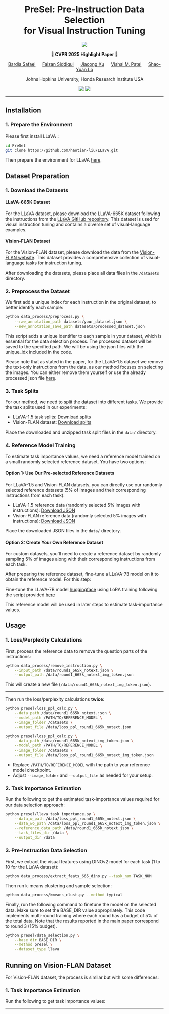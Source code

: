 <div align="center">
  
# PreSel: Pre-Instruction Data Selection <br> for Visual Instruction Tuning
<img src="https://img.shields.io/badge/CVPR-2025-FFA500?style=for-the-badge&logo=google-scholar&logoColor=white">

**🌟 CVPR 2025 Highlight Paper 🌟**

[Bardia Safaei](https://sites.google.com/view/bardiasafaei) &emsp; [Faizan Siddiqui](https://www.linkedin.com/in/faizan-sid/) &emsp; [Jiacong Xu](https://xujiacong.github.io/) &emsp; [Vishal M. Patel](https://engineering.jhu.edu/faculty/vishal-patel/ ) &emsp; [Shao-Yuan Lo](https://shaoyuanlo.github.io/)

Johns Hopkins University, Honda Research Institute USA

<a href='https://bardisafa.github.io/PreSel/'><img src='https://img.shields.io/badge/Project-Page-blue'></a>
<a href='https://arxiv.org/abs/2503.07591'><img src='https://img.shields.io/badge/Paper-arXiv-red'></a>

</div>
<hr />

## Installation

### 1. Prepare the Environment
Please first install LLaVA：

```bash
cd PreSel
git clone https://github.com/haotian-liu/LLaVA.git
```

Then prepare the environment for LLaVA [here](https://github.com/haotian-liu/LLaVA).

## Dataset Preparation

### 1. Download the Datasets

#### LLaVA-665K Dataset
For the LLaVA dataset, please download the LLaVA-665K dataset following the instructions from the [LLaVA GitHub repository](https://github.com/haotian-liu/LLaVA?tab=readme-ov-file#train). This dataset is used for visual instruction tuning and contains a diverse set of visual-language examples.

#### Vision-FLAN Dataset
For the Vision-FLAN dataset, please download the data from the [Vision-FLAN website](https://vision-flan.github.io/#download). This dataset provides a comprehensive collection of visual-language tasks for instruction tuning.

After downloading the datasets, please place all data files in the `/datasets` directory. 

### 2. Preprocess the Dataset
We first add a unique index for each instruction in the original dataset, to better identify each sample:

```bash
python data_process/preprocess.py \
    --raw_annotation_path datasets/your_dataset.json \
    --new_annotation_save_path datasets/processed_dataset.json
```

This script adds a unique identifier to each sample in your dataset, which is essential for the data selection process. The processed dataset will be saved to the specified path. We will be using the json files with the unique_idx included in the code. 

Please note that as stated in the paper, for the LLaVA-1.5 dataset we remove the text-only instructions from the data, as our method focuses on selecting the images. You can either remove them yourself or use the already processed json file [here](https://drive.google.com/file/d/1j8qBxaHTiLVuBKX04Upsqlh7DdlguAfJ/view?usp=sharing).

### 3. Task Splits
For our method, we need to split the dataset into different tasks. We provide the task splits used in our experiments:

- LLaVA-1.5 task splits: [Download splits](https://drive.google.com/file/d/1g0tns1MOpSgdS_v91T99sB6vDu5R4DKX/view?usp=sharing)
- Vision-FLAN dataset: [Download splits](https://drive.google.com/file/d/19McAjYnghWteV93I-omTnEXDnZUKEceO/view?usp=sharing)

Place the downloaded and unzipped task split files in the `data/` directory.

### 4. Reference Model Training
To estimate task importance values, we need a reference model trained on a small randomly selected reference dataset. You have two options:

#### Option 1: Use Our Pre-selected Reference Datasets 
For LLaVA-1.5 and Vision-FLAN datasets, you can directly use our randomly selected reference datasets (5% of images and their corresponding instructions from each task):

- LLaVA-1.5 reference data (randomly selected 5% images with instructions): [Download JSON](https://drive.google.com/file/d/1zhvJExZNOxumJC9GIHLHHHRlsMaNcs2z/view?usp=sharing)
- Vision-FLAN reference data (randomly selected 5% images with instructions): [Download JSON](https://drive.google.com/file/d/1ZO63umnUZnA0McYdugvCE0TPn-GPaBXS/view?usp=sharing)

Place the downloaded JSON files in the `data/` directory.

#### Option 2: Create Your Own Reference Dataset
For custom datasets, you'll need to create a reference dataset by randomly sampling 5% of images along with their corresponding instructions from each task.

After preparing the reference dataset, fine-tune a LLaVA-7B model on it to obtain the reference model. For this step:

Fine-tune the LLaVA-7B model [huggingface](https://huggingface.co/liuhaotian/llava-v1.5-mlp2x-336px-pretrain-vicuna-7b-v1.5) using LoRA training following the script provided [here](https://github.com/haotian-liu/LLaVA/blob/main/scripts/v1_5/finetune_lora.sh)

This reference model will be used in later steps to estimate task-importance values.

## Usage
### 1. Loss/Perplexity Calculations

First, process the reference data to remove the question parts of the instructions:

```bash
python data_process/remove_instruction.py \
    --input_path /data/round1_665k_notext.json \
    --output_path /data/round1_665k_notext_img_token.json
```

This will create a new file (`/data/round1_665k_notext_img_token.json`).

---

Then run the loss/perplexity calculations **twice**:


```bash
python presel/loss_ppl_calc.py \
    --data_path /data/round1_665k_notext.json \
    --model_path /PATH/TO/REFERENCE_MODEL \
    --image_folder /datasets \
    --output_file /data/loss_ppl_round1_665k_notext.json
```

```bash
python presel/loss_ppl_calc.py \
    --data_path /data/round1_665k_notext_img_token.json \
    --model_path /PATH/TO/REFERENCE_MODEL \
    --image_folder /datasets \
    --output_file /data/loss_ppl_round1_665k_notext_img_token.json
```

- Replace `/PATH/TO/REFERENCE_MODEL` with the path to your reference model checkpoint.
- Adjust `--image_folder` and `--output_file` as needed for your setup.

### 2. Task Importance Estimation

Run the following to get the estimated task-importance values required for our data selection approach:

```bash
python presel/llava_task_importance.py \
    --data_w_path /data/loss_ppl_round1_665k_notext.json \
    --data_wo_path /data/loss_ppl_round1_665k_notext_img_token.json \
    --reference_data_path /data/round1_665k_notext.json \
    --task_files_dir /data \
    --output_dir /data
```
### 3. Pre-Instruction Data Selection

First, we extract the visual features using DINOv2 model for each task (1 to 10 for the LLaVA dataset):

```bash
python data_process/extract_feats_665_dino.py --task_num TASK_NUM
```
Then run k-means clustering and sample selection:

```bash
python data_process/kmeans_clust.py --method typical
```

Finally, run the following command to finetune the model on the selected data. Make sure to set the BASE_DIR value appropriately. This code implements multi-round training where each round has a budget of 5% of the total data. Note that the results reported in the main paper correspond to round 3 (15% budget).

```bash
python presel/data_selection.py \
    --base_dir BASE_DIR \
    --method presel \
    --dataset_type llava
```


## Running on Vision-FLAN Dataset

For Vision-FLAN dataset, the process is similar but with some differences:

### 1. Task Importance Estimation 

Run the following to get task importance values:


---


